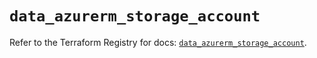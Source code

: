 # `data_azurerm_storage_account`

Refer to the Terraform Registry for docs: [`data_azurerm_storage_account`](https://registry.terraform.io/providers/hashicorp/azurerm/4.19.0/docs/data-sources/storage_account).
